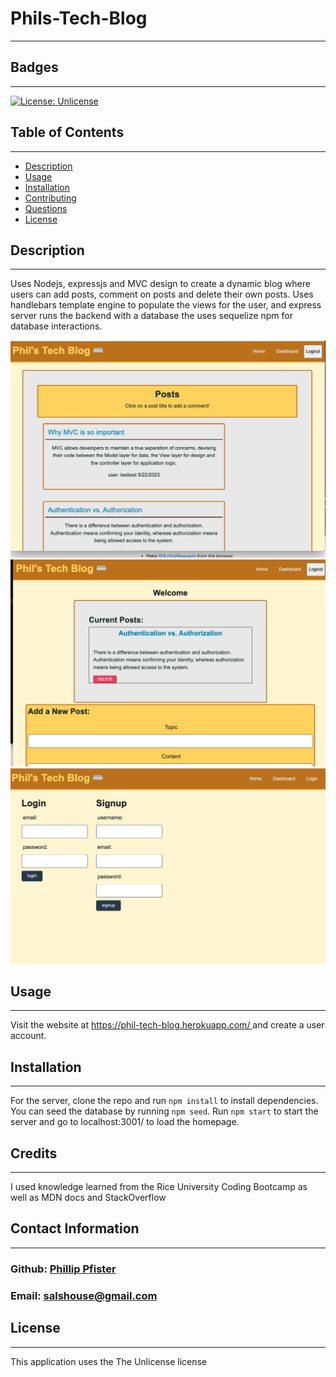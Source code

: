 # Phils-Tech-Blog
  -------------------
  ## Badges
  -------------------
  [![License: Unlicense](https://img.shields.io/badge/license-Unlicense-blue.svg)](http://unlicense.org/)  
  ## Table of Contents  
  ----------------------
  - [Description](#description) 
  - [Usage](#usage)  
  - [Installation](#installation)   
  - [Contributing](#contributing)  
  - [Questions](#questions)
  - [License](#license)
    

  ## Description  
  -------------------
  Uses Nodejs, expressjs and MVC design to create a dynamic blog where users can add posts, comment on posts and delete their own posts. Uses handlebars template engine to populate the views for the user, and express server runs the backend with a database the uses sequelize npm for database interactions. 

  ![Homepage](./public/screenshots/homepage.png)
  ![Dashboard](./public/screenshots/dashboard.png)
  ![Login](./public/screenshots/login.png)

  ## Usage  
  ------------
  Visit the website at [https://phil-tech-blog.herokuapp.com/ ](https://phil-tech-blog.herokuapp.com/) and create a user account.
 
  ## Installation  
  -------------------
  For the server, clone the repo and run `npm install` to install dependencies. You can seed the database by running `npm seed`. Run `npm start` to start the server and go to localhost:3001/ to load the homepage.

  ## Credits 
  ------------------
  I used knowledge learned from the Rice University Coding Bootcamp as well as MDN docs and StackOverflow

  ## Contact Information
  -------------------------
  ### Github: [Phillip Pfister](https://github.com/Phil-Pfister)
  ### Email: salshouse@gmail.com

  
  ## License 
-------------- 
This application uses the The Unlicense license
  

